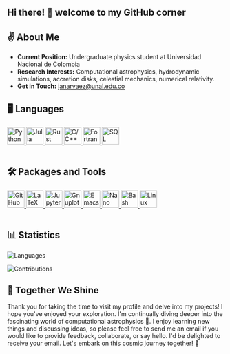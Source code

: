 ## Hi there! 👋 welcome to my GitHub corner

## ✌ About Me
- **Current Position:** Undergraduate physics student at Universidad Nacional de Colombia
- **Research Interests:** Computational astrophysics, hydrodynamic simulations, accretion disks, celestial mechanics, numerical relativity.
- **Get in Touch:** <janarvaez@unal.edu.co>

## 🖥 Languages

<div style="clear:left; height: fit-content; padding-top: 5px">

<a href="https://python.org/" target="_blank">
  <img height="40" src="https://cdn.simpleicons.org/python" title="Python" >
</a>

<a href="https://julialang.org/" target="_blank">
  <img height="40" src="https://julialang.org/assets/infra/logo.svg" title="Julia">
</a>

<a href="https://www.rust-lang.org/" target="_blank">
  <img height="40" src="https://upload.wikimedia.org/wikipedia/commons/thumb/d/d5/Rust_programming_language_black_logo.svg/182px-Rust_programming_language_black_logo.svg.png" title="Rust">
</a>

<a href="https://isocpp.org/" target="_blank">
  <img height="40" src="https://isocpp.org/assets/images/cpp_logo.png" title="C/C++">
</a>

<a href="https://fortran-lang.org/" target="_blank">
  <img height="40" src="https://upload.wikimedia.org/wikipedia/commons/thumb/b/b8/Fortran_logo.svg/800px-Fortran_logo.svg.png" title="Fortran">
</a>

<a href="https://www.iso.org/standard/76583.html" target="_blank">
  <img height="40" src="https://cdn-icons-png.flaticon.com/512/4248/4248443.png" title="SQL">
</a>
</div>
<br>

 ## 🛠 Packages and Tools
 <div style="height: fit-content; padding-top: 5px">

<a href="https://github.com/" target="_blank">
  <img height="40" src="https://cdn.simpleicons.org/github/white" title="GitHub">
</a>

  <a href="https://www.latex-project.org/" target="_blank">
  <img height="40" src="https://cdn.simpleicons.org/latex" title="LaTeX">
</a>

<a href="https://jupyter.org/" target="_blank">
  <img height="40" src="https://cdn.simpleicons.org/jupyter" title="Jupyter">
</a>

<a href="http://www.gnuplot.info/" target="_blank">
  <img height="40" src="https://www.svgrepo.com/show/373631/gnuplot.svg" title="Gnuplot">
</a>

<a href="https://www.gnu.org/software/emacs/" target="_blank">
  <img height="40" src="https://www.gnu.org/software/emacs/images/emacs.png" title="Emacs">
</a>

<a href="https://www.nano-editor.org/" target="_blank">
  <img height="40" src="https://upload.wikimedia.org/wikipedia/commons/thumb/8/8a/Gnu-nano.svg/1200px-Gnu-nano.svg.png" title="Nano">
</a>

<a href="https://tiswww.case.edu/php/chet/bash/bashtop.html" target="_blank">
  <img height="40" src="https://tiswww.case.edu/php/chet/img/bash-logo-web.png" title="Bash">
</a>

<a href="https://www.linux.org/" target="_blank">
  <img height="40" src="https://upload.wikimedia.org/wikipedia/commons/a/af/Tux.png" title="Linux">
</a>

</div><br>

## 📊 Statistics
![Languages](https://github-readme-stats.vercel.app/api/top-langs/?username=JackNarvaez&hide=jupyter%20notebook&layout=donut&theme=dracula&langs_count=6)

![Contributions](https://github-profile-summary-cards.vercel.app/api/cards/profile-details?username=JackNarvaez&theme=github_dark)
<br>

## 🌟 Together We Shine

Thank you for taking the time to visit my profile and delve into my projects! I hope you've enjoyed your exploration. I'm continually diving deeper into the fascinating world of computational astrophysics 🌌. I enjoy learning new things and discussing ideas, so please feel free to send me an email if you would like to provide feedback, collaborate, or say hello.  I'd be delighted to receive your email. Let's embark on this cosmic journey together! 🚀
